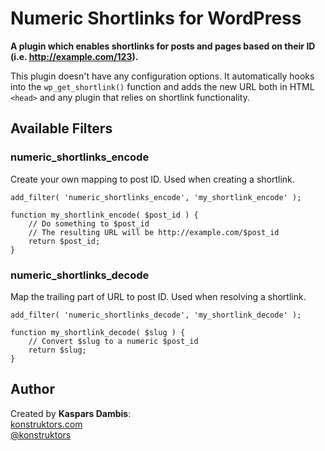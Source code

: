 # Numeric Shortlinks for WordPress

**A plugin which enables shortlinks for posts and pages based on their ID (i.e. http://example.com/123).**

This plugin doesn't have any configuration options. It automatically hooks into the `wp_get_shortlink()` function and adds the new URL both in HTML `<head>` and any plugin that relies on shortlink functionality.

## Available Filters

### numeric_shortlinks_encode

Create your own mapping to post ID. Used when creating a shortlink.

	add_filter( 'numeric_shortlinks_encode', 'my_shortlink_encode' );

	function my_shortlink_encode( $post_id ) {
		// Do something to $post_id
		// The resulting URL will be http://example.com/$post_id
		return $post_id;
	}

### numeric_shortlinks_decode

Map the trailing part of URL to post ID. Used when resolving a shortlink.

	add_filter( 'numeric_shortlinks_decode', 'my_shortlink_decode' );

	function my_shortlink_decode( $slug ) {
		// Convert $slug to a numeric $post_id
		return $slug;
	}

## Author

Created by **Kaspars Dambis**:  
[konstruktors.com](http://konstruktors.com)  
[@konstruktors](http://twitter.com/konstruktors)
